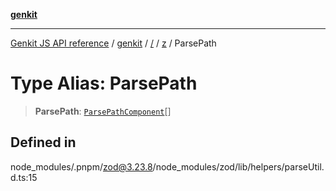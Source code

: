 [**genkit**](../../../README.md)

***

[Genkit JS API reference](../../../../README.md) / [genkit](../../../README.md) / [/](../../../README.md) / [z](../README.md) / ParsePath

# Type Alias: ParsePath

> **ParsePath**: [`ParsePathComponent`](ParsePathComponent.md)[]

## Defined in

node\_modules/.pnpm/zod@3.23.8/node\_modules/zod/lib/helpers/parseUtil.d.ts:15
